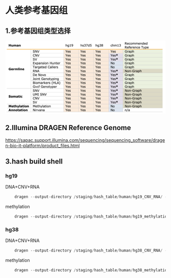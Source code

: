 # 人类参考基因组

## 1.参考基因组类型选择

![人类参考基因组](./hash_build_1.png)

## 2.Illumina DRAGEN Reference Genome
<https://sapac.support.illumina.com/sequencing/sequencing_software/dragen-bio-it-platform/product_files.html>

## 3.hash build shell
### hg19

DNA+CNV+RNA
```cs
    dragen --output-directory /staging/hash_table/human/hg19_CNV_RNA/ --build-hash-table true --ht-reference hg19.fa --ht-alt-liftover /opt/edico/liftover/hg19_alt_liftover.sam --ht-decoys /opt/edico/liftover/hs_decoys.fa --enable-cnv true --ht-num-thread 40 --ht-build-rna-hashtable true
```
methylation
```cs
    dragen --output-directory /staging/hash_table/human/hg19_methylation/ --build-hash-table true --ht-reference hg19.fa --ht-alt-liftover /opt/edico/liftover/hg19_alt_liftover.sam --ht-decoys /opt/edico/liftover/hs_decoys.fa --ht-num-thread 40 --ht-methylated true --ht-methylated-combined=true
```
### hg38

DNA+CNV+RNA
```cs
    dragen --output-directory /staging/hash_table/human/hg38_CNV_RNA/ --build-hash-table true --ht-build-rna-hashtable true --enable-cnv true --ht-reference hg38.fa --ht-num-threads 40 --ht-alt-liftover /opt/edico/liftover/bwa-kit_hs38DH_liftover.sam --ht-pop-alt-contigs /opt/edico/liftover/pop_altContig.fa.gz --ht-pop-alt-liftover /opt/edico/liftover/pop_liftover.sam.gz --ht-pop-snps /opt/edico/liftover/pop_snps.vcf.gz
```
methylation
```cs
    dragen --output-directory /staging/hash_table/human/hg38_methylation/ --build-hash-table true --ht-reference hg38.fa --ht-alt-liftover /opt/edico/liftover/bwa-kit_hs38DH_liftover.sam --ht-decoys /opt/edico/liftover/hs_decoys.fa --ht-num-thread 40 --ht-methylated true
```